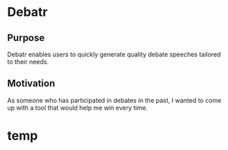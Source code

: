 # Debatr
## Purpose
Debatr enables users to quickly generate quality debate speeches tailored to their needs.
## Motivation
As someone who has participated in debates in the past, I wanted to come up with a tool that would help me win every time.
# temp
